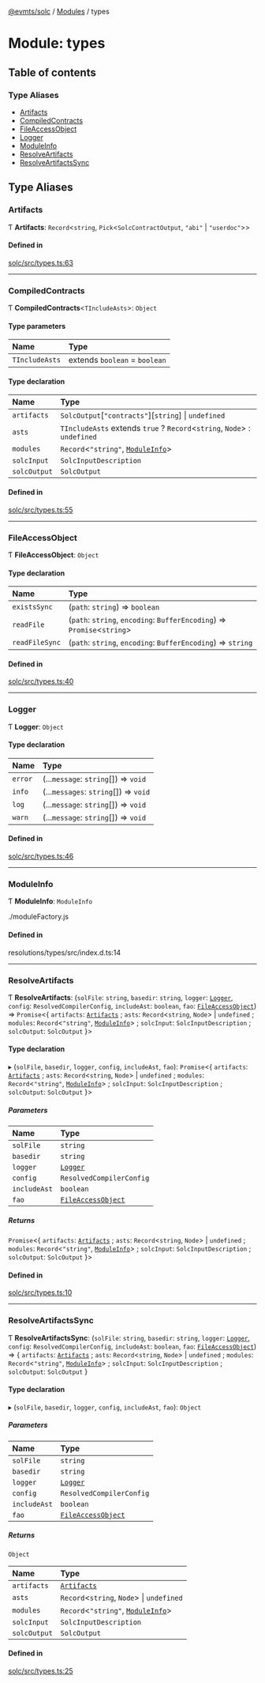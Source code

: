 [@evmts/solc](../README.md) / [Modules](../modules.md) / types

# Module: types

## Table of contents

### Type Aliases

- [Artifacts](types.md#artifacts)
- [CompiledContracts](types.md#compiledcontracts)
- [FileAccessObject](types.md#fileaccessobject)
- [Logger](types.md#logger)
- [ModuleInfo](types.md#moduleinfo)
- [ResolveArtifacts](types.md#resolveartifacts)
- [ResolveArtifactsSync](types.md#resolveartifactssync)

## Type Aliases

### Artifacts

Ƭ **Artifacts**: `Record`\<`string`, `Pick`\<`SolcContractOutput`, ``"abi"`` \| ``"userdoc"``\>\>

#### Defined in

[solc/src/types.ts:63](https://github.com/evmts/evmts-monorepo/blob/main/bundler/solc/src/types.ts#L63)

___

### CompiledContracts

Ƭ **CompiledContracts**\<`TIncludeAsts`\>: `Object`

#### Type parameters

| Name | Type |
| :------ | :------ |
| `TIncludeAsts` | extends `boolean` = `boolean` |

#### Type declaration

| Name | Type |
| :------ | :------ |
| `artifacts` | `SolcOutput`[``"contracts"``][`string`] \| `undefined` |
| `asts` | `TIncludeAsts` extends ``true`` ? `Record`\<`string`, `Node`\> : `undefined` |
| `modules` | `Record`\<``"string"``, [`ModuleInfo`](types.md#moduleinfo)\> |
| `solcInput` | `SolcInputDescription` |
| `solcOutput` | `SolcOutput` |

#### Defined in

[solc/src/types.ts:55](https://github.com/evmts/evmts-monorepo/blob/main/bundler/solc/src/types.ts#L55)

___

### FileAccessObject

Ƭ **FileAccessObject**: `Object`

#### Type declaration

| Name | Type |
| :------ | :------ |
| `existsSync` | (`path`: `string`) => `boolean` |
| `readFile` | (`path`: `string`, `encoding`: `BufferEncoding`) => `Promise`\<`string`\> |
| `readFileSync` | (`path`: `string`, `encoding`: `BufferEncoding`) => `string` |

#### Defined in

[solc/src/types.ts:40](https://github.com/evmts/evmts-monorepo/blob/main/bundler/solc/src/types.ts#L40)

___

### Logger

Ƭ **Logger**: `Object`

#### Type declaration

| Name | Type |
| :------ | :------ |
| `error` | (...`message`: `string`[]) => `void` |
| `info` | (...`messages`: `string`[]) => `void` |
| `log` | (...`message`: `string`[]) => `void` |
| `warn` | (...`message`: `string`[]) => `void` |

#### Defined in

[solc/src/types.ts:46](https://github.com/evmts/evmts-monorepo/blob/main/bundler/solc/src/types.ts#L46)

___

### ModuleInfo

Ƭ **ModuleInfo**: `ModuleInfo`

./moduleFactory.js

#### Defined in

resolutions/types/src/index.d.ts:14

___

### ResolveArtifacts

Ƭ **ResolveArtifacts**: (`solFile`: `string`, `basedir`: `string`, `logger`: [`Logger`](types.md#logger), `config`: `ResolvedCompilerConfig`, `includeAst`: `boolean`, `fao`: [`FileAccessObject`](types.md#fileaccessobject)) => `Promise`\<\{ `artifacts`: [`Artifacts`](types.md#artifacts) ; `asts`: `Record`\<`string`, `Node`\> \| `undefined` ; `modules`: `Record`\<``"string"``, [`ModuleInfo`](types.md#moduleinfo)\> ; `solcInput`: `SolcInputDescription` ; `solcOutput`: `SolcOutput`  }\>

#### Type declaration

▸ (`solFile`, `basedir`, `logger`, `config`, `includeAst`, `fao`): `Promise`\<\{ `artifacts`: [`Artifacts`](types.md#artifacts) ; `asts`: `Record`\<`string`, `Node`\> \| `undefined` ; `modules`: `Record`\<``"string"``, [`ModuleInfo`](types.md#moduleinfo)\> ; `solcInput`: `SolcInputDescription` ; `solcOutput`: `SolcOutput`  }\>

##### Parameters

| Name | Type |
| :------ | :------ |
| `solFile` | `string` |
| `basedir` | `string` |
| `logger` | [`Logger`](types.md#logger) |
| `config` | `ResolvedCompilerConfig` |
| `includeAst` | `boolean` |
| `fao` | [`FileAccessObject`](types.md#fileaccessobject) |

##### Returns

`Promise`\<\{ `artifacts`: [`Artifacts`](types.md#artifacts) ; `asts`: `Record`\<`string`, `Node`\> \| `undefined` ; `modules`: `Record`\<``"string"``, [`ModuleInfo`](types.md#moduleinfo)\> ; `solcInput`: `SolcInputDescription` ; `solcOutput`: `SolcOutput`  }\>

#### Defined in

[solc/src/types.ts:10](https://github.com/evmts/evmts-monorepo/blob/main/bundler/solc/src/types.ts#L10)

___

### ResolveArtifactsSync

Ƭ **ResolveArtifactsSync**: (`solFile`: `string`, `basedir`: `string`, `logger`: [`Logger`](types.md#logger), `config`: `ResolvedCompilerConfig`, `includeAst`: `boolean`, `fao`: [`FileAccessObject`](types.md#fileaccessobject)) => \{ `artifacts`: [`Artifacts`](types.md#artifacts) ; `asts`: `Record`\<`string`, `Node`\> \| `undefined` ; `modules`: `Record`\<``"string"``, [`ModuleInfo`](types.md#moduleinfo)\> ; `solcInput`: `SolcInputDescription` ; `solcOutput`: `SolcOutput`  }

#### Type declaration

▸ (`solFile`, `basedir`, `logger`, `config`, `includeAst`, `fao`): `Object`

##### Parameters

| Name | Type |
| :------ | :------ |
| `solFile` | `string` |
| `basedir` | `string` |
| `logger` | [`Logger`](types.md#logger) |
| `config` | `ResolvedCompilerConfig` |
| `includeAst` | `boolean` |
| `fao` | [`FileAccessObject`](types.md#fileaccessobject) |

##### Returns

`Object`

| Name | Type |
| :------ | :------ |
| `artifacts` | [`Artifacts`](types.md#artifacts) |
| `asts` | `Record`\<`string`, `Node`\> \| `undefined` |
| `modules` | `Record`\<``"string"``, [`ModuleInfo`](types.md#moduleinfo)\> |
| `solcInput` | `SolcInputDescription` |
| `solcOutput` | `SolcOutput` |

#### Defined in

[solc/src/types.ts:25](https://github.com/evmts/evmts-monorepo/blob/main/bundler/solc/src/types.ts#L25)
